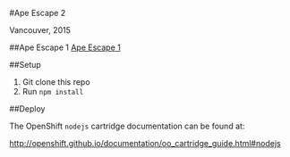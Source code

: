 #Ape Escape 2

Vancouver, 2015

##Ape Escape 1
[Ape Escape 1](https://github.com/ardnived/apemaze)

##Setup

1. Git clone this repo
2. Run `npm install`

##Deploy

The OpenShift `nodejs` cartridge documentation can be found at:

http://openshift.github.io/documentation/oo_cartridge_guide.html#nodejs
